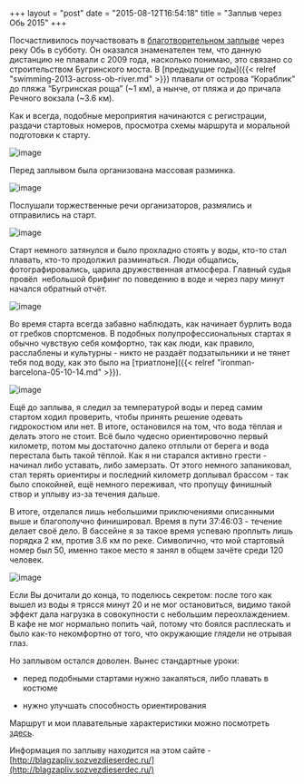 +++
layout = "post"
date = "2015-08-12T16:54:18"
title = "Заплыв через Обь 2015"
+++

Посчастливилось поучаствовать в [благотворительном заплыве](http://blagzapliv.sozvezdieserdec.ru/) через реку Обь в субботу. Он оказался знаменателен тем, что данную дистанцию не плавали с 2009 года, насколько понимаю, это связано со строительством Бугринского моста. В [предыдущие годы]({{< relref "swimming-2013-across-ob-river.md" >}}) плавали от острова “Кораблик” до пляжа “Бугринская роща” (~1 км), а нынче, от пляжа и до причала Речного вокзала (~3.6 км).

Как и всегда, подобные мероприятия начинаются с регистрации, раздачи стартовых номеров, просмотра схемы маршрута и моральной подготовки к старту.

![image](../swimming-2015-1.jpg)

Перед заплывом была организована массовая разминка.

![image](../swimming-2015-2.jpg)

Послушали торжественные речи организаторов, размялись и отправились на старт.

![image](../swimming-2015-3.jpg)

Старт немного затянулся и было прохладно стоять у воды, кто-то стал плавать, кто-то продолжил разминаться. Люди общались, фотографировались, царила дружественная атмосфера. Главный судья провёл  небольшой брифинг по поведению в воде и через пару минут начался обратный отчёт.

![image](../swimming-2015-4.jpg)

Во время старта всегда забавно наблюдать, как начинает бурлить вода от гребков спортсменов. В подобных полупрофессиональных стартах я обычно чувствую себя комфортно, так как люди, как правило, расслаблены и культурны - никто не раздаёт подзатыльники и не тянет тебя под воду, как это было на [триатлоне]({{< relref "ironman-barcelona-05-10-14.md" >}}).

![image](../swimming-2015-5.jpg)

Ещё до заплыва, я следил за температурой воды и перед самим стартом ходил проверить, чтобы принять решение одевать гидрокостюм или нет. В итоге, остановился на том, что вода тёплая и делать этого не стоит. Всё было чудесно ориентировочно первый километр, потом мы достаточно далеко отплыли от берега и вода перестала быть такой тёплой. Как я ни старался активно грести - начинал либо уставать, либо замерзать. От этого немного запаниковал, стал терять ориентиры и последний километр доплывал брассом - так было спокойней, ещё немного переживал, что пропущу финишный створ и уплыву из-за течения дальше.

В итоге, отделался лишь небольшими приключениями описанными выше и благополучно финишировал. Время в пути 37:46:03 - течение делает своё дело. В бассейне я за такое время успеваю проплыть лишь порядка 2 км, против 3.6 км по реке. Символично, что мой стартовый номер был 50, именно такое место я занял в общем зачёте среди 120 человек.

![image](../swimming-2015-6.jpg)

Если Вы дочитали до конца, то поделюсь секретом: после того как вышел из воды я трясся минут 20 и не мог остановиться, видимо такой эффект дала нагрузка в совокупности с небольшим переохлаждением. В кафе не мог нормально попить чай, потому что боялся расплескать и было как-то некомфортно от того, что окружающие глядели не отрывая глаз.

Но заплывом остался доволен. Вынес стандартные уроки:

 *  перед подобными стартами нужно закаляться, либо плавать в костюме  
    
 *  нужно улучшать способность ориентирования  
    

  
Маршрут и мои плавательные характеристики можно посмотреть [здесь](http://www.movescount.com/moves/move72027852).

Информация по заплыву находится на этом сайте - [http://blagzapliv.sozvezdieserdec.ru/](http://blagzapliv.sozvezdieserdec.ru/)